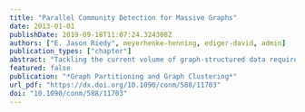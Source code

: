 ```yaml
---
title: "Parallel Community Detection for Massive Graphs"
date: 2013-01-01
publishDate: 2019-09-18T11:07:24.324308Z
authors: ["E. Jason Riedy", meyerhenke-henning, ediger-david, admin]
publication_types: ["chapter"]
abstract: "Tackling the current volume of graph-structured data requires parallel tools. We extend our work on analyzing such massive graph data with a massively parallel algorithm for community detection that scales to current data sizes, clustering a real-world graph of over 100 million vertices and over 3 billion edges in under 500 seconds on a four-processor Intel E7-8870-based server. Our algorithm achieves moderate parallel scalability without sacrificing sequential operational complexity. Community detection partitions a graph into subgraphs more densely connected within the subgraph than to the rest of the graph. We take an agglomerative approach similar to Clauset, Newman, and Moore’s sequential algorithm, merging pairs of connected intermediate subgraphs to optimize different graph properties. Working in parallel opens new approaches to high performance. We improve performance of our parallel community detection algorithm on both the Cray XMT2 and OpenMP platforms and adapt our algorithm to the DIMACS Implementation Challenge data set."
featured: false
publication: "*Graph Partitioning and Graph Clustering*"
url_pdf: "https://dx.doi.org/10.1090/conm/588/11703"
doi: "10.1090/conm/588/11703"
---
```


